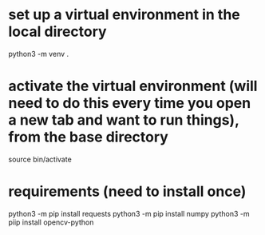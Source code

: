 # set up a virtual environment in the local directory

python3 -m venv .

# activate the virtual environment (will need to do this every time you open a new tab and want to run things), from the base directory

source bin/activate

# requirements (need to install once)

python3 -m pip install requests
python3 -m pip install numpy
python3 -m piip install opencv-python
